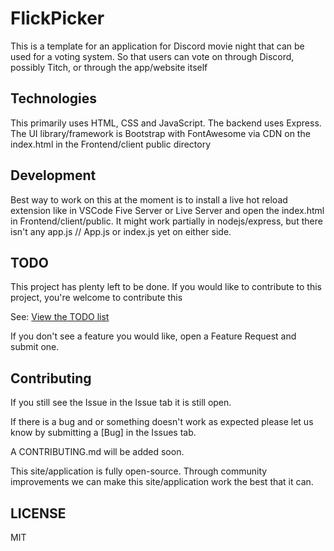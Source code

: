 # FlickPicker

This is a template for an application for Discord movie night that can be used
for a voting system. So that users can vote on through Discord, possibly Titch,
or through the app/website itself

## Technologies

This primarily uses HTML, CSS and JavaScript. The backend uses Express.
The UI library/framework is Bootstrap with FontAwesome via CDN on the index.html in the Frontend/client public directory

## Development

Best way to work on this at the moment is to install a live hot reload extension like in VSCode Five Server or Live Server and
open the index.html in Frontend/client/public.  It might work partially in nodejs/express, but there isn't any
app.js // App.js or index.js yet on either side.

## TODO

This project has plenty left to be done.  If you would like to contribute to this project, you're welcome to contribute this

See: [View the TODO list](TODO.md)

If you don't see a feature you would like, open a Feature Request and submit one.

## Contributing

If you still see the Issue in the Issue tab it is still open.  

If there is a bug and or something doesn't work as expected please let us know by submitting a [Bug] in the Issues tab.

A CONTRIBUTING.md will be added soon.

This site/application is fully open-source. Through community improvements we can make this site/application work the best that it can.

## LICENSE

MIT
